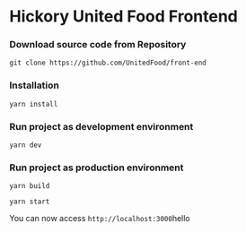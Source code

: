 # Hickory United Food Frontend

### Download source code from Repository
```
git clone https://github.com/UnitedFood/front-end
```

### Installation

```
yarn install
```

### Run project as development environment

```
yarn dev
```

### Run project as production environment
```
yarn build
```

```
yarn start
```

You can now access `http://localhost:3000`hello
